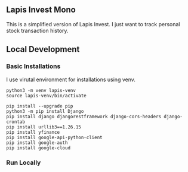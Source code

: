 ## Lapis Invest Mono

This is a simplified version of Lapis Invest. I just want to track personal stock transaction history.

## Local Development

### Basic Installations
I use virutal environment for installations using venv.

```
python3 -m venv lapis-venv
source lapis-venv/bin/activate

pip install --upgrade pip
python3 -m pip install Django
pip install django djangorestframework django-cors-headers django-crontab
pip install urllib3==1.26.15
pip install yfinance
pip install google-api-python-client
pip install google-auth
pip install google-cloud
```

### Run Locally
```

```